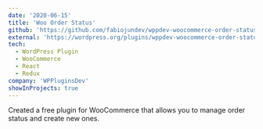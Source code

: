 ```yaml
---
date: '2020-06-15'
title: 'Woo Order Status'
github: 'https://github.com/fabiojundev/wppdev-woocommerce-order-status'
external: 'https://wordpress.org/plugins/wppdev-woocommerce-order-status/'
tech:
  - WordPress Plugin
  - WooCommerce
  - React
  - Redux
company: 'WPPluginsDev'
showInProjects: true
---
```


Created a free plugin for WooCommerce that allows you to manage order status and create new ones.
